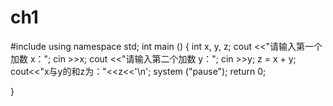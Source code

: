 # ch1
#include <iostream>
using namespace std;
int main ()
{
	int x, y, z;
	cout <<"请输入第一个加数 x："; 
	cin >>x; 
	cout <<"请输入第二个加数 y："; 
	cin >>y; 
	z = x + y;
    cout<<"x与y的和z为："<<z<<'\n';
	system ("pause");
	return 0;
	
}
